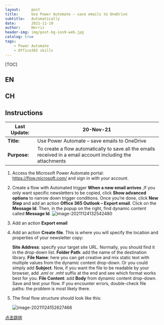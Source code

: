 ```yaml
---
layout:     post
title:      Use Power Automate – save emails to OneDrive
subtitle:   Automatically 
date:       2021-11-19
author:     Herriz
header-img: img/post-bg-ios9-web.jpg
catalog: true
tags:
    - Power Automate
    - Office365 skills
---
```


[TOC]



<h2 id="1">EN</h2>
<h2 id="1">CH</h2>

##  Instructions



| **Last Update:** | 20-Nov-21                                                    |
| ---------------- | ------------------------------------------------------------ |
| **Title:**       | Use Power Automate – save emails to OneDrive                 |
| **Purpose:**     | To create a flow automatically to save all the emails received in a email account including the attachments |






1. Access the Microsoft Power Automate portal: https://flow.microsoft.com/ and sign in with your account.

2. Create a flow with Automated trigger **When a new email arrives** ,If you only want specific newsletters to be copied, click **Show advanced options** to narrow down trigger conditions. Once you’re done, click **New Step** and add an action **Office 365 Outlook – Export email**.
    Click on the **Message Id**. Then, in the popup on the right, find dynamic content called **Message Id**.          ![image-20211124132542480](C:\Users\k56678\AppData\Roaming\Typora\typora-user-images\image-20211124132542480.png)

3. Add an action **Export email**

4. Add an action **Create file**. This is where you will specify the location and properties of your newsletter copy:

    **Site Address**: specify your target site URL. Normally, you should find it in the drop-down list.
    **Folder Path**: add the name of the destination library.
    **File Name**: here you can get creative and mix static text with multiple values from the dynamic content drop-down. Or you could simply add **Subject**. Now, if you want the file to be readable by your browser, add *.eml* or *.mht* suffix at the end and see which format works best for you.
    **File Content**: add **Body** from dynamic content drop-down.
    Save and test your flow. If you encounter errors, double-check file paths: the problem is most likely there.

5. The final flow structure should look like this:

    ![image-20211124152627466](C:\Users\k56678\AppData\Roaming\Typora\typora-user-images\image-20211124152627466.png)

[点击跳转](#Instructions)



